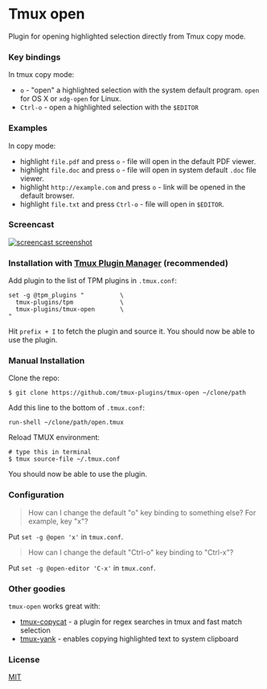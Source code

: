 # Tmux open

Plugin for opening highlighted selection directly from Tmux copy mode.

### Key bindings

In tmux copy mode:

- `o` - "open" a highlighted selection with the system default program. `open`
    for OS X or `xdg-open` for Linux.
- `Ctrl-o` - open a highlighted selection with the `$EDITOR`

### Examples

In copy mode:

- highlight `file.pdf` and press `o` - file will open in the default PDF viewer.
- highlight `file.doc` and press `o` - file will open in system default `.doc`
  file viewer.
- highlight `http://example.com` and press `o` - link will be opened in the
  default browser.
- highlight `file.txt` and press `Ctrl-o` - file will open in `$EDITOR`.

### Screencast

[![screencast screenshot](/video/screencast_img.png)](http://vimeo.com/102455265)

### Installation with [Tmux Plugin Manager](https://github.com/tmux-plugins/tpm) (recommended)

Add plugin to the list of TPM plugins in `.tmux.conf`:

    set -g @tpm_plugins "          \
      tmux-plugins/tpm             \
      tmux-plugins/tmux-open       \
    "

Hit `prefix + I` to fetch the plugin and source it. You should now be able to
use the plugin.

### Manual Installation

Clone the repo:

    $ git clone https://github.com/tmux-plugins/tmux-open ~/clone/path

Add this line to the bottom of `.tmux.conf`:

    run-shell ~/clone/path/open.tmux

Reload TMUX environment:

    # type this in terminal
    $ tmux source-file ~/.tmux.conf

You should now be able to use the plugin.

### Configuration

> How can I change the default "o" key binding to something else? For example,
> key "x"?

Put `set -g @open 'x'` in `tmux.conf`.

> How can I change the default "Ctrl-o" key binding to "Ctrl-x"?

Put `set -g @open-editor 'C-x'` in `tmux.conf`.

### Other goodies

`tmux-open` works great with:

- [tmux-copycat](https://github.com/tmux-plugins/tmux-copycat) - a plugin for
  regex searches in tmux and fast match selection
- [tmux-yank](https://github.com/tmux-plugins/tmux-yank) - enables copying
  highlighted text to system clipboard

### License

[MIT](LICENSE.md)
